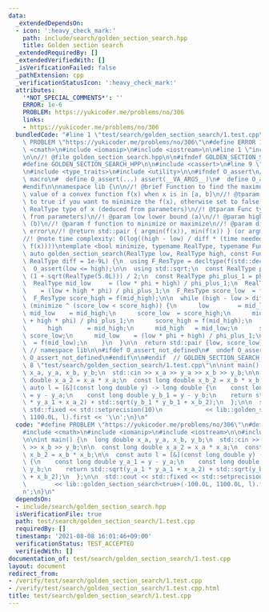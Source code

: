 ```yaml
---
data:
  _extendedDependsOn:
  - icon: ':heavy_check_mark:'
    path: include/search/golden_section_search.hpp
    title: Golden section search
  _extendedRequiredBy: []
  _extendedVerifiedWith: []
  _isVerificationFailed: false
  _pathExtension: cpp
  _verificationStatusIcon: ':heavy_check_mark:'
  attributes:
    '*NOT_SPECIAL_COMMENTS*': ''
    ERROR: 1e-6
    PROBLEM: https://yukicoder.me/problems/no/306
    links:
    - https://yukicoder.me/problems/no/306
  bundledCode: "#line 1 \"test/search/golden_section_search/1.test.cpp\"\n#define\
    \ PROBLEM \"https://yukicoder.me/problems/no/306\"\n#define ERROR 1e-6\n#include\
    \ <cmath>\n#include <iomanip>\n#include <iostream>\n\n#line 1 \"include/search/golden_section_search.hpp\"\
    \n\n//! @file golden_section_search.hpp\n\n#ifndef GOLDEN_SECTION_SEARCH_HPP\n\
    #define GOLDEN_SECTION_SEARCH_HPP\n\n#include <cassert>\n#line 9 \"include/search/golden_section_search.hpp\"\
    \n#include <type_traits>\n#include <utility>\n\n#ifndef O_assert\n//! @brief Assert\
    \ macro\n#  define O_assert(...) assert(__VA_ARGS__)\n#  define O_assert_not_defined\n\
    #endif\n\nnamespace lib {\n\n//! @brief Function to find the maximum or minimum\
    \ value of a convex function f(x) when x is in [a, b]\n//! @tparam minimize Set\
    \ to true if you want to minimize the f(x), otherwise set to false.\n//! @tparam\
    \ RealType type of x (deduced from parameters)\n//! @tparam Func type of f (deduced\
    \ from parameters)\n//! @param low lower bound (a)\n//! @param high upper bound\
    \ (b)\n//! @param f function to minimize or maximize\n//! @param diff acceptable\
    \ error\n//! @return std::pair { argmin(f(x)), min(f(x)) } (or argmax & max)\n\
    //! @note time complexity: O(log((high - low) / diff * (time needed to calculate\
    \ f(x))))\ntemplate <bool minimize, typename RealType, typename Func>\n[[nodiscard]]\
    \ auto golden_section_search(RealType low, RealType high, const Func& f, const\
    \ RealType diff = 1e-9L) {\n  using F_ResType = decltype(f(std::declval<RealType>()));\n\
    \  O_assert(low <= high);\n\n  using std::sqrt;\n  const RealType phi        =\
    \ (1 + sqrt(RealType(5.0L))) / 2;\n  const RealType phi_plus_1 = phi + 1;\n\n\
    \  RealType mid_low     = (low * phi + high) / phi_plus_1;\n  RealType mid_high\
    \    = (low + high * phi) / phi_plus_1;\n  F_ResType score_low  = f(mid_low);\n\
    \  F_ResType score_high = f(mid_high);\n\n  while (high - low > diff) {\n    if\
    \ (minimize ^ (score_low < score_high)) {\n      low        = mid_low;\n     \
    \ mid_low    = mid_high;\n      score_low  = score_high;\n      mid_high   = (low\
    \ + high * phi) / phi_plus_1;\n      score_high = f(mid_high);\n    } else {\n\
    \      high       = mid_high;\n      mid_high   = mid_low;\n      score_high =\
    \ score_low;\n      mid_low    = (low * phi + high) / phi_plus_1;\n      score_low\
    \  = f(mid_low);\n    }\n  }\n\n  return std::pair {low, score_low};\n}\n\n} \
    \ // namespace lib\n\n#ifdef O_assert_not_defined\n#  undef O_assert\n#  undef\
    \ O_assert_not_defined\n#endif\n\n#endif  // GOLDEN_SECTION_SEARCH_HPP\n#line\
    \ 8 \"test/search/golden_section_search/1.test.cpp\"\n\nint main() {\n  long double\
    \ x_a, y_a, x_b, y_b;\n  std::cin >> x_a >> y_a >> x_b >> y_b;\n\n  const long\
    \ double x_a_2 = x_a * x_a;\n  const long double x_b_2 = x_b * x_b;\n\n  const\
    \ auto l = [&](const long double y) -> long double {\n    const long double y_a_1\
    \ = y - y_a;\n    const long double y_b_1 = y - y_b;\n    return std::sqrt(y_a_1\
    \ * y_a_1 + x_a_2) + std::sqrt(y_b_1 * y_b_1 + x_b_2);\n  };\n\n  std::cout <<\
    \ std::fixed << std::setprecision(10)\n            << lib::golden_section_search<true>(-100.0L,\
    \ 1100.0L, l).first << '\\n';\n}\n"
  code: "#define PROBLEM \"https://yukicoder.me/problems/no/306\"\n#define ERROR 1e-6\n\
    #include <cmath>\n#include <iomanip>\n#include <iostream>\n\n#include \"../../../include/search/golden_section_search.hpp\"\
    \n\nint main() {\n  long double x_a, y_a, x_b, y_b;\n  std::cin >> x_a >> y_a\
    \ >> x_b >> y_b;\n\n  const long double x_a_2 = x_a * x_a;\n  const long double\
    \ x_b_2 = x_b * x_b;\n\n  const auto l = [&](const long double y) -> long double\
    \ {\n    const long double y_a_1 = y - y_a;\n    const long double y_b_1 = y -\
    \ y_b;\n    return std::sqrt(y_a_1 * y_a_1 + x_a_2) + std::sqrt(y_b_1 * y_b_1\
    \ + x_b_2);\n  };\n\n  std::cout << std::fixed << std::setprecision(10)\n    \
    \        << lib::golden_section_search<true>(-100.0L, 1100.0L, l).first << '\\\
    n';\n}\n"
  dependsOn:
  - include/search/golden_section_search.hpp
  isVerificationFile: true
  path: test/search/golden_section_search/1.test.cpp
  requiredBy: []
  timestamp: '2021-08-08 16:01:46+09:00'
  verificationStatus: TEST_ACCEPTED
  verifiedWith: []
documentation_of: test/search/golden_section_search/1.test.cpp
layout: document
redirect_from:
- /verify/test/search/golden_section_search/1.test.cpp
- /verify/test/search/golden_section_search/1.test.cpp.html
title: test/search/golden_section_search/1.test.cpp
---
```

